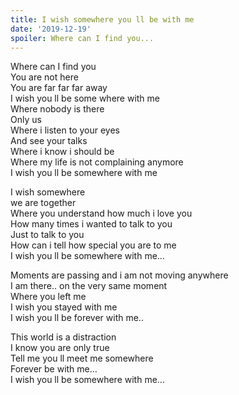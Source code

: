```yaml
---
title: I wish somewhere you ll be with me
date: '2019-12-19'
spoiler: Where can I find you...
---
```

Where can I find you <br />
You are not here <br />
You are far far far away<br />
I wish you ll be some where with me<br />
Where nobody is there<br />
Only us<br />
Where i listen to your eyes<br />
And see your talks<br />
Where i know i should be<br />
Where my life is not complaining anymore<br />
I wish you ll be somewhere with me<br />

I wish somewhere<br />
we are together<br />
Where you understand how much i love you<br />
How many times i wanted to talk to you<br />
Just to talk to you<br />
How can i tell how special you are to me<br />
I wish you ll be somewhere with me…<br />

Moments are passing and i am not moving anywhere<br />
I am there.. on the very same moment<br />
Where you left me<br />
I wish you stayed with me<br />
I wish you ll be forever with me..<br />

This world is a distraction<br />
I know you are only true<br />
Tell me you ll meet me somewhere<br />
Forever be with me…<br />
I wish you ll be somewhere with me…<br />